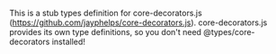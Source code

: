 This is a stub types definition for core-decorators.js (https://github.com/jayphelps/core-decorators.js).
core-decorators.js provides its own type definitions, so you don't need @types/core-decorators installed!